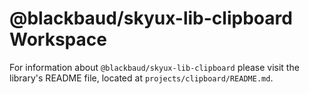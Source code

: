 # @blackbaud/skyux-lib-clipboard Workspace

For information about `@blackbaud/skyux-lib-clipboard` please visit the library's README file, located at `projects/clipboard/README.md`.
